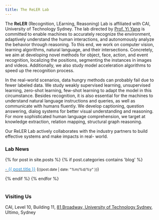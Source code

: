 ```yaml
---
title: The ReLER Lab
---
```


<!--![alt text](./images/home.jpg "Logo Title Text 1")-->

The **ReLER** (Recognition, LEarning, Reasoning) Lab is affiliated with CAI, University of Technology Sydney. The lab directed by [Prof. Yi Yang](https://www.uts.edu.au/staff/yi.yang) is committed to enable machines to
accurately recognize the environment, adaptively understand the human interactions, and
autonomously analyze the behavior through reasoning. To this end, we work on computer
vision, learning algorithms, natural language, and their intersections. Concretely, we aim at
developing novel methods for object, face, action, and event recognition, localizing the
positions, segmenting the instances in images and videos. Additionally, we also study model
acceleration algorithms to speed up the recognition process.

In the real-world scenarios, data
hungry methods can probably fail due to fewer labeled data. We study weakly supervised
learning, unsupervised learning, zero-shot learning, few-shot learning to adapt the model in
this circumstance. Besides recognition, it is also essential for the machines to understand
natural language instructions and queries, as well as communicate with humans fluently.
We develop captioning, question answering, dialog systems for better visual understanding
and reasoning. For more sophisticated human language comprehension, we target at
knowledge extraction, relation mapping, structural graph reasoning.

Our ReLER Lab actively
collaborates with the industry partners to build effective systems and make impacts in real-
world.


### **Lab News**

<div class="content list">
  {% for post in site.posts %}
    {% if post.categories contains 'blog' %}
    <div class="list-item">
    <p class="list-post-title">
        <a href="{{ site.baseurl }}{{ post.url }}"><span style="color:#268bd2;">- {{ post.title }}</span></a> (<small>{{post.date | date: "%m/%d/%y" }}</small>)
        </p>
    </div>
    {% endif %}
  {% endfor %}
</div>

<br>

### Visiting Us
CAI,
Level 10, Building 11,
[81 Broadway, University of Technology Sydney](https://www.google.com/maps/place/UTS+Faculty+of+Engineering+and+IT/@-33.8840299,151.199234,15z/data=!4m5!3m4!1s0x0:0x5aa7383337c73213!8m2!3d-33.8840299!4d151.199234),
Ultimo, Sydney



<!--Our research focus is to enable machines to accurately recognize the environment, adaptively understand the human interactions, and autonomously analyze the behavior through reasoning. To that end, we work on computer vision, learning algorithms, natural language, and their intersections.-->

<!--To achieve our goals, we will develop novel methods for object, face, action, and event recognition, localize the positions, segment the instances in images and videos. We also study model acceleration algorithms to speed up the recognition process. In real-world scenarios, data hungry methods can probably fail due to fewer labeled data. We study weakly supervised learning, unsupervised learning, zero-shot learning, few-shot learning to adapt the model in this circumstance. Besides recognition, it is also essential for the machines to understand natural language instructions and queries, as well as communicate with humans fluently. We develop captioning, question answering, dialog systems for better visual understanding and reasoning. For more sophisticated human language comprehension, we target at knowledge extraction, relation mapping, structural graph reasoning.-->





<!--Making sense of data is possibly the biggest problem in Neuroscience and beyond. We build algorithms to analyze data. We also use theory as well as computational and [neural modeling](https://en.wikipedia.org/wiki/Computational_neuroscience) to understand how information is processed in the nervous system, explaining data obtained in collaboration with [electrophysiologists](https://en.wikipedia.org/wiki/Electrophysiology) and in [psychophysical](https://en.wikipedia.org/wiki/Psychophysics) experiments. Lastly, we constrain and develop new technologies aimed at obtaining data about brains.-->


<!--Our conceptual work addresses information processing in the nervous system from two angles: (1) By analyzing and explaining electrophysiological data, we study what neurons do. (2) By analyzing and explaining human behavior, we study what all these neurons do together. Much of our work looks at these questions from a normative or causal viewpoint, asking what problems the nervous system should be solving. This often means taking a Bayesian approach. Bayesian decision theory is the systematic way of calculating how the nervous system may make good decisions in the presence of uncertainty. Causal inference from observational data promises to be a key enabler for progress in science.-->

<!--We've pursued projects that involve handshake greetings, human movement, [cell-phone related parkinson's research](http://journal.frontiersin.org/article/10.3389/fneur.2012.00158/abstract), competitions at [Kaggle](https://www.kaggle.com/), [meta-science analysis](http://www.nature.com/nature/journal/v489/n7415/full/489201a.html), data sharing initiatives, and [recording from all neurons in a mouse](http://journals.plos.org/ploscompbiol/article?id=10.1371/journal.pcbi.1002291).-->



<!--Our research group is remarkably interdisciplinary. Our interests span statistics, physics, biology, applied mathematics, molecular biology, metascience, cognitive science, and many other disciplines. Visit our [people page](http://kordinglab.com/people/) to see more information on each person who works in the lab (publications, contact information, photos).-->



<!--For PDFs of our work, visit our [publications page](http://kordinglab.com/publication/). Feel free to [issue on Github](https://github.com/KordingLab/KordingLab.github.io/issues) if links don't work or are obsolete.-->



<!--Here are some cool people in fields that interest us. **note:** This list is in no way complete. We have a lot of collaborators -- if you've collaborated with us and want a link here, let us know!-->

<!--**University of Pennsylvania:**-->
<!--- [David Issadore - Dept of Bioengineering](http://cnt.upenn.edu/david-issadore)-->
<!--- [Jay Gottfried - Dept of Neurology](http://labs.feinberg.northwestern.edu/gottfried/)-->
<!--- [Raquel and Ruben Gur - Dept of Neuropsychiatry](http://www.med.upenn.edu/bbl/faculty-regur.html)-->
<!--- [Maria Geffen - Dept of Otorhinolaryngology](https://geffenlab.weebly.com/)-->
<!--- [Yale Cohen - Dept of Otorhinolaryngology](http://auditoryresearchlaboratory.weebly.com/)-->
<!--- [Dani Bassett - Dept of Bionengineering](https://www.danisbassett.com/)-->
<!--- [Andrew Tsourkas - Dept of Bioengineering](http://www.seas.upenn.edu/~atsourk/)-->
<!--- [Jason Moore - Dept of Biostatistics](https://www.med.upenn.edu/apps/faculty/index.php/g275/p8803452)-->
<!--- [Lyle Ungar - Dept of CIS](http://www.cis.upenn.edu/~ungar/)-->

<!--**Northwestern University:**-->
<!--- [Lee Miller - Depts of Physiology and BME](http://physio.northwestern.edu/)-->
<!--- [Mark Segraves - Depts of Neurobiology and Physiology](http://www.neurobiology.northwestern.edu/people/core-faculty/mark-segraves.html)-->
<!--- [Matt Tresch - Depts of Physiology and BME](http://www.mccormick.northwestern.edu/biomedical/)-->
<!--- [David Mohr - Dept of Preventive medicine](http://www.feinberg.northwestern.edu/faculty-profiles/az/profile.html?xid=17234)-->


<!--**External:**-->

<!--- [Scott Grafton - UCSB](https://www.psych.ucsb.edu/people/faculty/grafton)-->
<!--- [Nicho Hatsopoulos - University of Chicago](http://pondside.uchicago.edu/oba/faculty/Hatsopoulos/lab/)-->
<!--- [Peter Strick - University of Pittsburgh](http://www.cnbc.cmu.edu/faculty/strick-peter-l/view-details)-->
<!--- [Mriganka Sur - MIT](http://surlab.mit.edu/)-->
<!--- [Rob Turner - University of Pittsburgh](http://www.neurobio.pitt.edu/faculty/turner.htm)-->


